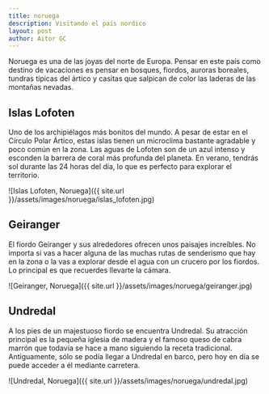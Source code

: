```yaml
---
title: noruega
description: Visitando el país nordico
layout: post
author: Aitor GC
---
```


Noruega es una de las joyas del norte de Europa. Pensar en este país como destino de vacaciones es pensar en bosques, fiordos, auroras boreales, tundras típicas del ártico y casitas que salpican de color las laderas de las montañas nevadas.

## Islas Lofoten

Uno de los archipiélagos más bonitos del mundo. A pesar de estar en el Círculo Polar Ártico, estas islas tienen un microclima bastante agradable y poco común en la zona. Las aguas de Lofoten son de un azul intenso y esconden la barrera de coral más profunda del planeta. En verano, tendrás sol durante las 24 horas del día, lo que es perfecto para explorar el territorio.

![Islas Lofoten, Noruega]({{ site.url }}/assets/images/noruega/islas_lofoten.jpg)

## Geiranger

El fiordo Geiranger y sus alrededores ofrecen unos paisajes increíbles. No importa si vas a hacer alguna de las muchas rutas de senderismo que hay en la zona o la vas a explorar desde el agua con un crucero por los fiordos. Lo principal es que recuerdes llevarte la cámara.

![Geiranger, Noruega]({{ site.url }}/assets/images/noruega/geiranger.jpg)

## Undredal

A los pies de un majestuoso fiordo se encuentra Undredal. Su atracción principal es la pequeña iglesia de madera y el famoso queso de cabra marrón que todavía se hace a mano siguiendo la receta tradicional. Antiguamente, sólo se podía llegar a Undredal en barco, pero hoy en día se puede acceder a él mediante carretera.

![Undredal, Noruega]({{ site.url }}/assets/images/noruega/undredal.jpg)
